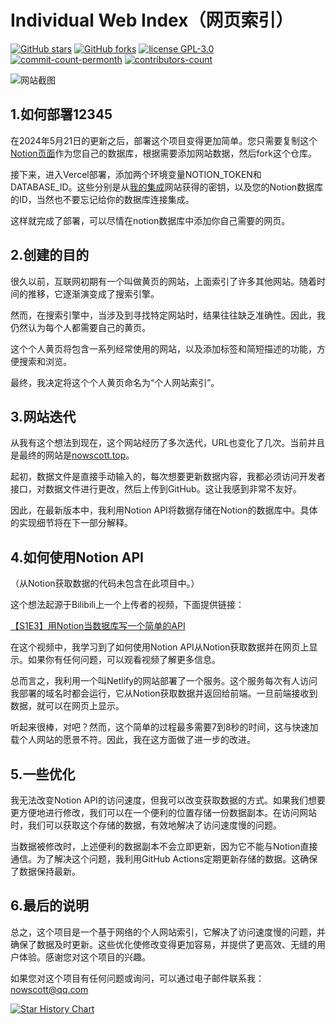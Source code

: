 # Individual Web Index（网页索引）

[![GitHub stars][stars-image]][stars-url]
[![GitHub forks][forks-image]][forks-url]
[![license GPL-3.0][license-image]][license-url]
[![commit-count-permonth][commit-image]][commit-url]
[![contributors-count][contributors-image]][contributors-url]

![网站截图](public/assets/网站图片.png)


## 1.如何部署12345

在2024年5月21日的更新之后，部署这个项目变得更加简单。您只需要复制这个[Notion页面][notion-url]作为您自己的数据库，根据需要添加网站数据，然后fork这个仓库。

接下来，进入Vercel部署，添加两个环境变量NOTION_TOKEN和DATABASE_ID。这些分别是从[我的集成][access-url]网站获得的密钥，以及您的Notion数据库的ID，当然也不要忘记给你的数据库连接集成。

这样就完成了部署，可以尽情在notion数据库中添加你自己需要的网页。

## 2.创建的目的

很久以前，互联网初期有一个叫做黄页的网站，上面索引了许多其他网站。随着时间的推移，它逐渐演变成了搜索引擎。

然而，在搜索引擎中，当涉及到寻找特定网站时，结果往往缺乏准确性。因此，我仍然认为每个人都需要自己的黄页。

这个个人黄页将包含一系列经常使用的网站，以及添加标签和简短描述的功能，方便搜索和浏览。

最终，我决定将这个个人黄页命名为“个人网站索引”。

## 3.网站迭代

从我有这个想法到现在，这个网站经历了多次迭代，URL也变化了几次。当前并且是最终的网站是[nowscott.top](https://nowscott.top)。

起初，数据文件是直接手动输入的，每次想要更新数据内容，我都必须访问开发者接口，对数据文件进行更改，然后上传到GitHub。这让我感到非常不友好。

因此，在最新版本中，我利用Notion API将数据存储在Notion的数据库中。具体的实现细节将在下一部分解释。

## 4.如何使用Notion API
（从Notion获取数据的代码未包含在此项目中。）

这个想法起源于Bilibili上一个上传者的视频，下面提供链接：

[【S1E3】用Notion当数据库写一个简单的API](https://www.bilibili.com/video/BV1gF411E7pV/?share_source=copy_web&vd_source=98c7014c35363c157a4fba4929dbda77)

在这个视频中，我学习到了如何使用Notion API从Notion获取数据并在网页上显示。如果你有任何问题，可以观看视频了解更多信息。

总而言之，我利用一个叫Netlify的网站部署了一个服务。这个服务每次有人访问我部署的域名时都会运行，它从Notion获取数据并返回给前端。一旦前端接收到数据，就可以在网页上显示。

听起来很棒，对吧？然而，这个简单的过程最多需要7到8秒的时间，这与快速加载个人网站的愿景不符。因此，我在这方面做了进一步的改进。

## 5.一些优化

我无法改变Notion API的访问速度，但我可以改变获取数据的方式。如果我们想要更方便地进行修改，我们可以在一个便利的位置存储一份数据副本。在访问网站时，我们可以获取这个存储的数据，有效地解决了访问速度慢的问题。

当数据被修改时，上述便利的数据副本不会立即更新，因为它不能与Notion直接通信。为了解决这个问题，我利用GitHub Actions定期更新存储的数据。这确保了数据保持最新。

## 6.最后的说明

总之，这个项目是一个基于网络的个人网站索引，它解决了访问速度慢的问题，并确保了数据及时更新。这些优化使修改变得更加容易，并提供了更高效、无缝的用户体验。感谢您对这个项目的兴趣。

如果您对这个项目有任何问题或询问，可以通过电子邮件联系我：[nowscott@qq.com](mailto:nowscott@qq.com)

[![Star History Chart][stars-history-image]][stars-url]


[stars-url]:https://github.com/NowScott/IndWebIndex/stargazers "星标"
[stars-image]: https://img.shields.io/github/stars/NowScott/IndWebIndex?label=Star
[forks-url]: https://github.com/NowScott/IndWebIndex/forks "复刻"
[forks-image]: https://img.shields.io/github/forks/NowScott/IndWebIndex?label=Fork
[license-url]: https://opensource.org/license/gpl-3-0/  "许可证"
[license-image]: https://img.shields.io/github/license/NowScott/IndWebIndex

[commit-url]:https://github.com/NowScott/IndWebIndex/commits/main "提交"
[commit-image]:https://img.shields.io/github/commit-activity/m/NowScott/IndWebIndex
[contributors-url]:https://github.com/NowScott/IndWebIndex/graphs/contributors "贡献者"
[contributors-image]:https://img.shields.io/github/contributors/NowScott/IndWebIndex

[web-url]:https://www.nowscott.top "中文网页"
[web-image]:https://img.shields.io/badge/%E7%BD%91%E9%A1%B5%E9%A2%84%E8%A7%88-%E4%B8%AD%E6%96%87-blue
[stars-history-image]:https://api.star-history.com/svg?repos=NowScott/IndWebIndex&type=Date

[notion-url]:https://nowscott.notion.site/aef09fbce63649cba8b9269374dbb641?v=36b6f2625b8e4e5faf9f68e1284bd2bc&pvs=74

[access-url]:https://www.notion.so/my-integrations
